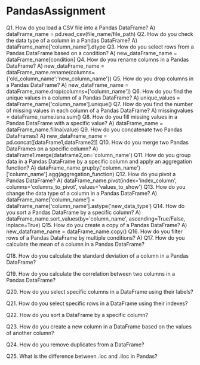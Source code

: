 # PandasAssignment

Q1. How do you load a CSV file into a Pandas DataFrame?
A) dataFrame_name = pd.read_csv(file_name/file_path)
Q2. How do you check the data type of a column in a Pandas DataFrame?
A) dataFrame_name['column_name'].dtype
Q3. How do you select rows from a Pandas DataFrame based on a condition?
A) new_dataFrame_name = dataFrame_name[condition]
Q4. How do you rename columns in a Pandas DataFrame?
A) new_dataFrame_name = dataFrame_name.rename(columns={'old_column_name':'new_column_name'})
Q5. How do you drop columns in a Pandas DataFrame?
A) new_dataFrame_name = dataFrame_name.drop(columns=['column_name'])
Q6. How do you find the unique values in a column of a Pandas DataFrame?
A) unique_values = dataFrame_name['column_name'].unique()
Q7. How do you find the number of missing values in each column of a Pandas DataFrame?
A) missingvalues = dataFrame_name.isna.sum()
Q8. How do you fill missing values in a Pandas DataFrame with a specific value?
A) dataFrame_name = dataFrame_name.fillna(value)
Q9. How do you concatenate two Pandas DataFrames?
A) new_dataFrame_name = pd.concat([dataFrame1,dataFrame2])
Q10. How do you merge two Pandas DataFrames on a specific column?
A) dataFrame1.merge(dataframe2,on='column_name')
Q11. How do you group data in a Pandas DataFrame by a specific column and apply an aggregation function?
A) dataFrame_name.grupby('column_name')['column_name'].agg(aggregation_function)
Q12. How do you pivot a Pandas DataFrame?
A) dataFrame_name.pivot(index='index_column', columns='columns_to_pivot', values='values_to_show')
Q13. How do you change the data type of a column in a Pandas DataFrame?
A) dataFrame_name['column_name'] = dataFrame_name['column_name'].astype('new_data_type')
Q14. How do you sort a Pandas DataFrame by a specific column?
A) dataFrame_name.sort_values(by='column_name', ascending=True/False, inplace=True)
Q15. How do you create a copy of a Pandas DataFrame?
A) new_dataframe_name = dataFrame_name.copy()
Q16. How do you filter rows of a Pandas DataFrame by multiple conditions?
A) 
Q17. How do you calculate the mean of a column in a Pandas DataFrame?

Q18. How do you calculate the standard deviation of a column in a Pandas DataFrame?

Q19. How do you calculate the correlation between two columns in a Pandas DataFrame?

Q20. How do you select specific columns in a DataFrame using their labels?

Q21. How do you select specific rows in a DataFrame using their indexes?

Q22. How do you sort a DataFrame by a specific column?

Q23. How do you create a new column in a DataFrame based on the values of another column?

Q24. How do you remove duplicates from a DataFrame?

Q25. What is the difference between .loc and .iloc in Pandas?
